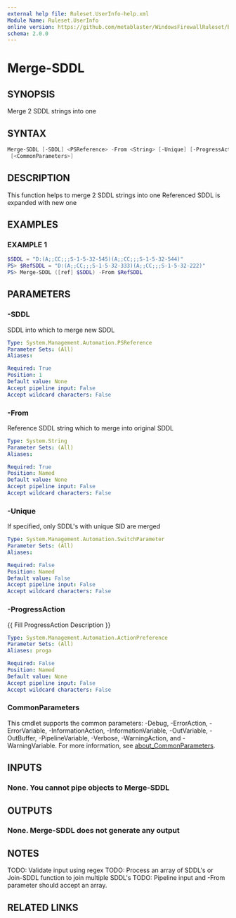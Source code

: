 ```yaml
---
external help file: Ruleset.UserInfo-help.xml
Module Name: Ruleset.UserInfo
online version: https://github.com/metablaster/WindowsFirewallRuleset/blob/master/Modules/Ruleset.UserInfo/Help/en-US/Merge-SDDL.md
schema: 2.0.0
---
```


# Merge-SDDL

## SYNOPSIS

Merge 2 SDDL strings into one

## SYNTAX

```powershell
Merge-SDDL [-SDDL] <PSReference> -From <String> [-Unique] [-ProgressAction <ActionPreference>]
 [<CommonParameters>]
```

## DESCRIPTION

This function helps to merge 2 SDDL strings into one
Referenced SDDL is expanded with new one

## EXAMPLES

### EXAMPLE 1

```powershell
$SDDL = "D:(A;;CC;;;S-1-5-32-545)(A;;CC;;;S-1-5-32-544)"
PS> $RefSDDL = "D:(A;;CC;;;S-1-5-32-333)(A;;CC;;;S-1-5-32-222)"
PS> Merge-SDDL ([ref] $SDDL) -From $RefSDDL
```

## PARAMETERS

### -SDDL

SDDL into which to merge new SDDL

```yaml
Type: System.Management.Automation.PSReference
Parameter Sets: (All)
Aliases:

Required: True
Position: 1
Default value: None
Accept pipeline input: False
Accept wildcard characters: False
```

### -From

Reference SDDL string which to merge into original SDDL

```yaml
Type: System.String
Parameter Sets: (All)
Aliases:

Required: True
Position: Named
Default value: None
Accept pipeline input: False
Accept wildcard characters: False
```

### -Unique

If specified, only SDDL's with unique SID are merged

```yaml
Type: System.Management.Automation.SwitchParameter
Parameter Sets: (All)
Aliases:

Required: False
Position: Named
Default value: False
Accept pipeline input: False
Accept wildcard characters: False
```

### -ProgressAction

{{ Fill ProgressAction Description }}

```yaml
Type: System.Management.Automation.ActionPreference
Parameter Sets: (All)
Aliases: proga

Required: False
Position: Named
Default value: None
Accept pipeline input: False
Accept wildcard characters: False
```

### CommonParameters

This cmdlet supports the common parameters: -Debug, -ErrorAction, -ErrorVariable, -InformationAction, -InformationVariable, -OutVariable, -OutBuffer, -PipelineVariable, -Verbose, -WarningAction, and -WarningVariable. For more information, see [about_CommonParameters](http://go.microsoft.com/fwlink/?LinkID=113216).

## INPUTS

### None. You cannot pipe objects to Merge-SDDL

## OUTPUTS

### None. Merge-SDDL does not generate any output

## NOTES

TODO: Validate input using regex
TODO: Process an array of SDDL's or Join-SDDL function to join multiple SDDL's
TODO: Pipeline input and -From parameter should accept an array.

## RELATED LINKS
